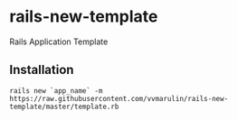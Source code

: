 # rails-new-template
Rails Application Template

## Installation

```
rails new `app_name` -m https://raw.githubusercontent.com/vvmarulin/rails-new-template/master/template.rb
```
